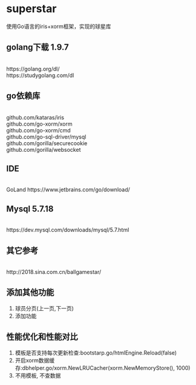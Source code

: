 # superstar
使用Go语言的iris+xorm框架，实现的球星库
<br/>

## golang下载 1.9.7
<br/>
https://golang.org/dl/
<br/>
https://studygolang.com/dl
<br/>

## go依赖库
<br/>
github.com/kataras/iris
<br/>
github.com/go-xorm/xorm
<br/>
github.com/go-xorm/cmd
<br/>
github.com/go-sql-driver/mysql
<br/>
github.com/gorilla/securecookie
<br/>
github.com/gorilla/websocket
<br/>

## IDE
<br/>
GoLand https://www.jetbrains.com/go/download/
<br/>

## Mysql 5.7.18
<br/>
https://dev.mysql.com/downloads/mysql/5.7.html
<br/>

## 其它参考
<br/>
http://2018.sina.com.cn/ballgamestar/

## 添加其他功能
1. 球员分页(上一页,下一页)
2. 添加功能

## 性能优化和性能对比
1. 模板是否支持每次更新检查:bootstarp.go/htmlEngine.Reload(false)
2. 开启xorm数据缓存:dbhelper.go/xorm.NewLRUCacher(xorm.NewMemoryStore(), 1000)
3. 不用模板, 不查数据